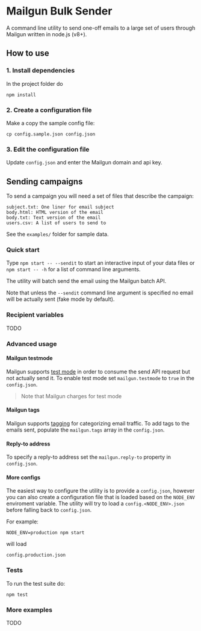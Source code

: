 # Mailgun Bulk Sender

A command line utility to send one-off emails to a large set of users through
Mailgun written in node.js (v8+).

## How to use


### 1. Install dependencies

In the project folder do

```
npm install
```

### 2. Create a configuration file

Make a copy the sample config file:

```
cp config.sample.json config.json
```

### 3. Edit the configuration file

Update `config.json` and enter the Mailgun domain and api key.

## Sending campaigns

To send a campaign you will need a set of files that describe the campaign:

```
subject.txt: One liner for email subject
body.html: HTML version of the email
body.txt: Text version of the email
users.csv: A list of users to send to
```

See the `examples/` folder for sample data.

### Quick start

Type `npm start -- --sendit` to start an interactive input of your data files or `npm start -- -h` for a list of command line arguments.

The utility will batch send the email using the Mailgun batch API.

Note that unless the `--sendit` command line argument is specified no email
will be actually sent (fake mode by default).

### Recipient variables

TODO

### Advanced usage

#### Mailgun testmode

Mailgun supports [test mode](https://documentation.mailgun.com/en/latest/user_manual.html#manual-testmode) in order to consume the send API request but not
actually send it. To enable test mode set `mailgun.testmode` to `true` in the
`config.json`.

> Note that Mailgun charges for test mode

#### Mailgun tags

Mailgun supports [tagging](https://documentation.mailgun.com/en/latest/user_manual.html#tagging) for categorizing email traffic. To add tags to the emails sent, populate the `mailgun.tags` array in the `config.json`.

#### Reply-to address

To specify a reply-to address set the `mailgun.reply-to` property in `config.json`.

#### More configs

The easiest way to configure the utility is to provide a `config.json`, however you can also create a configuration file that is loaded based on the `NODE_ENV` enviroment variable. The utility will try to load a
`config.<NODE_ENV>.json` before falling back to `config.json`.

For example:
```
NODE_ENV=production npm start
```

will load

```
config.production.json
```

### Tests

To run the test suite do:

```
npm test
```

### More examples

TODO
